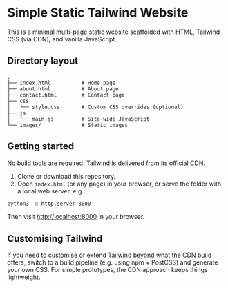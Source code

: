 # Simple Static Tailwind Website

This is a minimal multi-page static website scaffolded with HTML, Tailwind CSS (via CDN), and vanilla JavaScript.

## Directory layout

```
.
├── index.html          # Home page
├── about.html          # About page
├── contact.html        # Contact page
├── css
│   └── style.css       # Custom CSS overrides (optional)
├── js
│   └── main.js         # Site-wide JavaScript
└── images/             # Static images
```

## Getting started

No build tools are required. Tailwind is delivered from its official CDN.

1. Clone or download this repository.
2. Open `index.html` (or any page) in your browser, or serve the folder with a local web server, e.g.:

```bash
python3 -m http.server 8000
```

Then visit <http://localhost:8000> in your browser.

## Customising Tailwind

If you need to customise or extend Tailwind beyond what the CDN build offers, switch to a build pipeline (e.g. using npm + PostCSS) and generate your own CSS. For simple prototypes, the CDN approach keeps things lightweight.
